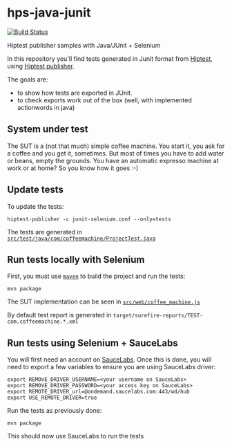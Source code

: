 # hps-java-junit

 [![Build Status](https://travis-ci.org/hiptest/hps-java-junit-selenium.svg?branch=master)](https://travis-ci.org/hiptest/hps-java-junit-selenium)

Hiptest publisher samples with Java/JUnit + Selenium

In this repository you'll find tests generated in Junit format from [Hiptest](https://hiptest.net), using [Hiptest publisher](https://github.com/hiptest/hiptest-publisher).

The goals are:

 * to show how tests are exported in JUnit.
 * to check exports work out of the box (well, with implemented actionwords in java)

System under test
------------------

The SUT is a (not that much) simple coffee machine. You start it, you ask for a coffee and you get it, sometimes. But most of times you have to add water or beans, empty the grounds. You have an automatic expresso machine at work or at home? So you know how it goes :-)

Update tests
-------------

To update the tests:

    hiptest-publisher -c junit-selenium.conf --only=tests

The tests are generated in [``src/test/java/com/coffeemachine/ProjectTest.java``](https://github.com/hiptest/hps-java-junit-selenium/blob/master/java/src/test/java/com/coffeemachine/ProjectTest.java)

Run tests locally with Selenium
-------------------------------

First, you must use [``maven``](http://maven.apache.org/) to build the project and run the tests:

    mvn package

The SUT implementation can be seen in [``src/web/coffee_machine.js``](https://github.com/hiptest/hps-java-junit-selenium/blob/master/java/src/web/coffee_machine.js)

By default test report is generated in ```target/surefire-reports/TEST-com.coffeemachine.*.xml```

Run tests using Selenium + SauceLabs
------------------------------------

You will first need an account on [SauceLabs](https://saucelabs.com). Once this is done, you will need to export a few variables to ensure you are using SauceLabs driver:

```shell
export REMOVE_DRIVER_USERNAME=<your username on SauceLabs>
export REMOVE_DRIVER_PASSWORD=<your access key on SauceLabs>
export REMOTE_DRIVER_url=@ondemand.saucelabs.com:443/wd/hub
export USE_REMOTE_DRIVER=true
```

Run the tests as previously done:

    mvn package

This should now use SauceLabs to run the tests

